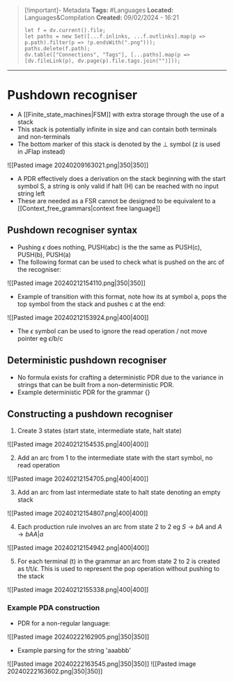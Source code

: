 > [!important]- Metadata
> **Tags:** #Languages 
> **Located:** Languages&Compilation
> **Created:** 09/02/2024 - 16:21
> ```dataviewjs
> let f = dv.current().file;
> let paths = new Set([...f.inlinks, ...f.outlinks].map(p => p.path).filter(p => !p.endsWith(".png")));
> paths.delete(f.path);
> dv.table(["Connections", "Tags"], [...paths].map(p => [dv.fileLink(p), dv.page(p).file.tags.join("")]));
> ```

___
# Pushdown recogniser
- A [[Finite_state_machines|FSM]] with extra storage through the use of a stack 
- This stack is potentially infinite in size and can contain both terminals and non-terminals
- The bottom marker of this stack is denoted by the $\perp$ symbol (z is used in JFlap instead)

![[Pasted image 20240209163021.png|350|350]]
- A PDR effectively does a derivation on the stack beginning with the start symbol S, a string is only valid if halt (H) can be reached with no input string left
- These are needed as a FSR cannot be designed to be equivalent to a [[Context_free_grammars|context free language]]
## Pushdown recogniser syntax
- Pushing $\epsilon$ does nothing, PUSH(abc) is the the same as PUSH(c), PUSH(b), PUSH(a)
- The following format can be used to check what is pushed on the arc of the recogniser:

![[Pasted image 20240212154110.png|350|350]]
- Example of transition with this format, note how its at symbol a, pops the top symbol from the stack and pushes c at the end:

![[Pasted image 20240212153924.png|400|400]]

- The $\epsilon$ symbol can be used to ignore the read operation / not move pointer eg $\epsilon$/b/c

## Deterministic pushdown recogniser
- No formula exists for crafting a deterministic PDR due to the variance in strings that can be built from a non-deterministic PDR. 
- Example deterministic PDR for the grammar ${\{ \}}$
## Constructing a pushdown recogniser
1. Create 3 states (start state, intermediate state, halt state)

![[Pasted image 20240212154535.png|400|400]]

2. Add an arc from 1 to the intermediate state with the start symbol, no read operation

![[Pasted image 20240212154705.png|400|400]]

3. Add an arc from last intermediate state to halt state denoting an empty stack 

![[Pasted image 20240212154807.png|400|400]]

4. Each production rule involves an arc from state 2 to 2 eg $S\to bA$ and $A\to bAA |a$

![[Pasted image 20240212154942.png|400|400]]

5. For each terminal (t) in the grammar an arc from state 2 to 2 is created as t/t/$\epsilon$. This is used to represent the pop operation without pushing to the stack 

![[Pasted image 20240212155338.png|400|400]]

### Example PDA construction 
- PDR for a non-regular language:

![[Pasted image 20240222162905.png|350|350]]

- Example parsing for the string 'aaabbb'

![[Pasted image 20240222163545.png|350|350]]
![[Pasted image 20240222163602.png|350|350]]